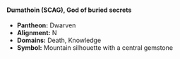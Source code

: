 #### Dumathoin (SCAG), God of buried secrets
- **Pantheon:** Dwarven
- **Alignment:** N
- **Domains:** Death, Knowledge
- **Symbol:** Mountain silhouette with a central gemstone